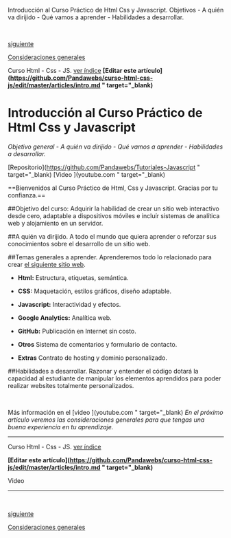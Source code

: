 <span class="hidden-excerpt">Introducción al Curso Práctico de Html Css y Javascript. Objetivos - A quién va dirijido - Qué vamos a aprender - Habilidades a desarrollar.</span>

<div class="post-content_next">
  <div style="visibility: hidden" class="post-content_next-left">
    <a href=""></a>
    <i>.</i>
  </div>
  <a href="http://localhost:2368/consideraciones-generales">
  <div class="post-content_next-right">
    <p>siguiente</p>
    <span>Consideraciones generales</span></a>
  </div>
</div>

<span class="link-to-index-git">Curso Html - Css - JS. [ ver índice](http://localhost:2368/curso-html-css-js/)</span>
<strong class="link-to-github">[Editar este artículo](https://github.com/Pandawebs/curso-html-css-js/edit/master/articles/intro.md " target="_blank)</strong>

# Introducción al Curso Práctico de Html Css y Javascript
*Objetivo general - A quién va dirijido - Qué vamos a aprender - Habilidades a desarrollar.*

<span class="links-external">[Repositorio](https://github.com/Pandawebs/Tutoriales-Javascript " target="_blank) [Video ](youtube.com " target="_blank)</span>

==Bienvenidos al Curso Práctico de Html, Css y Javascript. Gracias por tu confianza.==

##Objetivo del curso:
Adquirir la habilidad de crear un sitio web interactivo desde cero, adaptable a dispositivos móviles e incluír sistemas de analítica web y alojamiento en un servidor.

##A quién va dirijido.
A todo el mundo que quiera aprender o reforzar sus conocimientos sobre el desarrollo de un sitio web.

##Temas generales a aprender.
Aprenderemos todo lo relacionado para crear [el siguiente sitio web](https://agustinpfs.github.io/html-course-PW/).

- **Html:** Estructura, etiquetas, semántica.

- **CSS:** Maquetación, estilos gráficos, diseño adaptable.

- **Javascript:** Interactividad y efectos.

- **Google Analytics:** Analítica web.

- **GitHub:** Publicación en Internet sin costo.

- **Otros** Sistema de comentarios y formulario de contacto.

- **Extras** Contrato de hosting y dominio personalizado.


##Habilidades a desarrollar.
Razonar y entender el código dotará la capacidad al estudiante de manipular los elementos aprendidos para poder realizar websites totalmente personalizados.

<br>

Más información en el [video ](youtube.com " target="_blank)
*En el próximo artículo veremos las consideraciones generales para que tengas una buena experiencia en tu aprendizaje.*




<hr>

<!-- Inicio links índice y github -->

<span class="link-to-index-git">Curso Html - Css - JS. [ ver índice](http://localhost:2368/curso-html-css-js/)</span>

<strong class="link-to-github">[Editar este artículo](https://github.com/Pandawebs/curso-html-css-js/edit/master/articles/intro.md " target="_blank)</strong>

<!-- Fin links índice y github -->

<a class="post-content-button">Video</a>
<hr>
<div class="post-content_next">
  <div style="visibility: hidden" class="post-content_next-left">
    <a href=""></a>
    <i>.</i>
  </div>
  <a href="http://localhost:2368/consideraciones-generales">
  <div class="post-content_next-right">
    <p>siguiente</p>
    <span>Consideraciones generales</span></a>
  </div>
</div>
<br>

